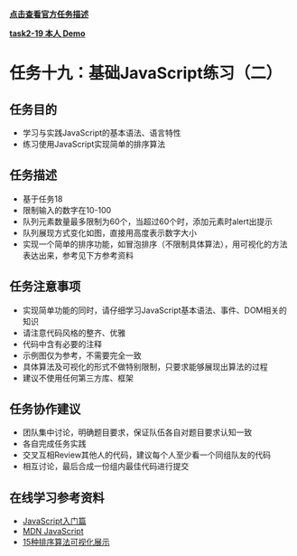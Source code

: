 [**点击查看官方任务描述**](http://ife.baidu.com/2016/task/detail?taskId=19)

[**task2-19 本人 Demo**](https://github.com/yaowen369/ife/tree/master/task2_19/src)


# 任务十九：基础JavaScript练习（二）

## 任务目的

 - 学习与实践JavaScript的基本语法、语言特性
 - 练习使用JavaScript实现简单的排序算法

## 任务描述

 - 基于任务18
 - 限制输入的数字在10-100
 - 队列元素数量最多限制为60个，当超过60个时，添加元素时alert出提示
 - 队列展现方式变化如图，直接用高度表示数字大小
 - 实现一个简单的排序功能，如冒泡排序（不限制具体算法），用可视化的方法表达出来，参考见下方参考资料

## 任务注意事项

 - 实现简单功能的同时，请仔细学习JavaScript基本语法、事件、DOM相关的知识
 - 请注意代码风格的整齐、优雅
 - 代码中含有必要的注释
 - 示例图仅为参考，不需要完全一致
 - 具体算法及可视化的形式不做特别限制，只要求能够展现出算法的过程
 - 建议不使用任何第三方库、框架

## 任务协作建议

 - 团队集中讨论，明确题目要求，保证队伍各自对题目要求认知一致
 - 各自完成任务实践
 - 交叉互相Review其他人的代码，建议每个人至少看一个同组队友的代码
 - 相互讨论，最后合成一份组内最佳代码进行提交

## 在线学习参考资料

 - [JavaScript入门篇](http://www.imooc.com/view/36)
 - [MDN JavaScript](https://developer.mozilla.org/zh-CN/docs/Web/JavaScript)
 - [15种排序算法可视化展示](http://v.youku.com/v_show/id_XNjIwNTEzMTA0.html?from=y1.2-1-176.3.3-2.1-1-1-2-0)